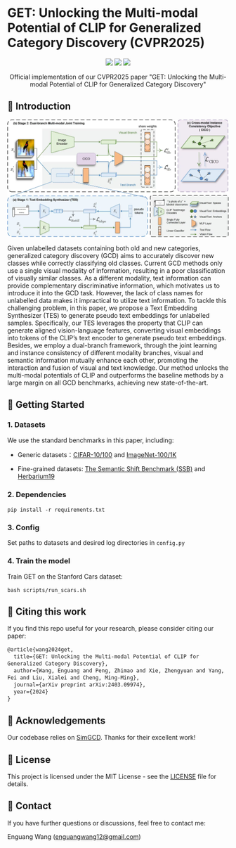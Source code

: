 # GET: Unlocking the Multi-modal Potential of CLIP for Generalized Category Discovery (CVPR2025)

<p align="center">
    <a href="https://cvpr.thecvf.com/virtual/2025/poster/34519"><img src="https://img.shields.io/badge/CVPR%202025-68488b"></a>
    <a href="https://arxiv.org/abs/2403.09974"><img src="https://img.shields.io/badge/arXiv-2403.09974-b31b1b"></a>
  <a href="https://github.com/enguangW/GET/blob/master/LICENSE"><img src="https://img.shields.io/badge/License-MIT-blue.svg"></a>
</p>
<p align="center">
	 Official implementation of our CVPR2025 paper "GET: Unlocking the Multi-modal Potential of CLIP for Generalized Category Discovery" <br>
</p>

## 📖 Introduction

![framework](assets/pipline.jpg)

Given unlabelled datasets containing both old and new categories, generalized category discovery (GCD) aims to accurately discover new classes while correctly classifying old classes.  Current GCD methods only use a single visual modality of information, resulting in a poor classification of visually similar classes. 
As a different modality, text information can provide complementary discriminative information, which motivates us to introduce it into the GCD task.
However, the lack of class names for unlabelled data makes it impractical to utilize text information.
To tackle this challenging problem, in this paper, we propose a Text Embedding Synthesizer (TES) to generate pseudo text embeddings for unlabelled samples. Specifically, our TES leverages the property 
that CLIP can generate aligned vision-language features, 
converting visual embeddings into tokens of the CLIP’s text 
encoder to generate pseudo text embeddings. Besides, we employ a dual-branch framework, through the joint learning and instance consistency of different modality branches, visual
and semantic information  mutually enhance each other,
promoting the interaction and fusion
of visual and text knowledge.
Our method unlocks the multi-modal potentials of CLIP and outperforms the baseline methods by a
large margin on all GCD benchmarks, achieving new state-of-the-art.




## 🚀 Getting Started

### 1. Datasets

We use the standard benchmarks in this paper, including:

* Generic datasets：[CIFAR-10/100](https://pytorch.org/vision/stable/datasets.html) and [ImageNet-100/1K](https://image-net.org/download.php)

* Fine-grained datasets: [The Semantic Shift Benchmark (SSB)](https://github.com/sgvaze/osr_closed_set_all_you_need#ssb) and [Herbarium19](https://www.kaggle.com/c/herbarium-2019-fgvc6)

### 2. Dependencies

```
pip install -r requirements.txt
```

### 3. Config

Set paths to datasets and desired log directories in ```config.py```


### 4. Train the model

Train GET on the Stanford Cars dataset: 

```
bash scripts/run_scars.sh
```



## 📝 Citing this work 

If you find this repo useful for your research, please consider citing our paper:

```
@article{wang2024get,
  title={GET: Unlocking the Multi-modal Potential of CLIP for Generalized Category Discovery},
  author={Wang, Enguang and Peng, Zhimao and Xie, Zhengyuan and Yang, Fei and Liu, Xialei and Cheng, Ming-Ming},
  journal={arXiv preprint arXiv:2403.09974},
  year={2024}
}
```

## 🎁 Acknowledgements
 Our codebase  relies on [SimGCD](https://github.com/CVMI-Lab/SimGCD). Thanks for their excellent work!

##  🎫 License

This project is licensed under the MIT License - see the [LICENSE](LICENSE) file for details.

## 📧 Contact

If you have further questions or discussions, feel free to contact me:

Enguang Wang (enguangwang12@gmail.com)